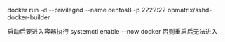 docker run -d --privileged --name centos8 -p 2222:22 opmatrix/sshd-docker-builder

启动后要进入容器执行 
systemctl enable --now docker
否则重启后无法进入